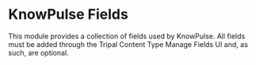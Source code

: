 # KnowPulse Fields
This module provides a collection of fields used by KnowPulse. All fields must be added through the Tripal Content Type Manage Fields UI and, as such, are optional.
